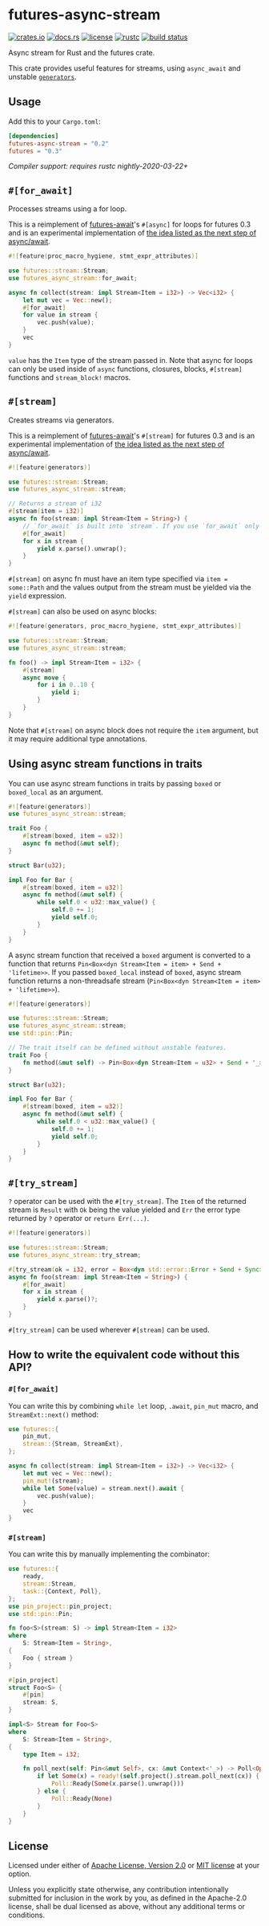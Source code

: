 # futures-async-stream

[![crates.io](https://img.shields.io/crates/v/futures-async-stream?style=flat-square&logo=rust)](https://crates.io/crates/futures-async-stream)
[![docs.rs](https://img.shields.io/badge/docs.rs-futures--async--stream-blue?style=flat-square)](https://docs.rs/futures-async-stream)
[![license](https://img.shields.io/badge/license-Apache--2.0_OR_MIT-blue?style=flat-square)](#license)
[![rustc](https://img.shields.io/badge/rustc-nightly--2020--03--22+-orange?style=flat-square&logo=rust)](https://www.rust-lang.org)
[![build status](https://img.shields.io/github/workflow/status/taiki-e/futures-async-stream/CI/main?style=flat-square&logo=github)](https://github.com/taiki-e/futures-async-stream/actions)

Async stream for Rust and the futures crate.

This crate provides useful features for streams, using `async_await` and
unstable [`generators`](https://github.com/rust-lang/rust/issues/43122).

## Usage

Add this to your `Cargo.toml`:

```toml
[dependencies]
futures-async-stream = "0.2"
futures = "0.3"
```

*Compiler support: requires rustc nightly-2020-03-22+*

## `#[for_await]`

Processes streams using a for loop.

This is a reimplement of [futures-await]'s `#[async]` for loops for
futures 0.3 and is an experimental implementation of [the idea listed as the
next step of async/await](https://github.com/rust-lang/rfcs/blob/HEAD/text/2394-async_await.md#for-await-and-processing-streams).

```rust
#![feature(proc_macro_hygiene, stmt_expr_attributes)]

use futures::stream::Stream;
use futures_async_stream::for_await;

async fn collect(stream: impl Stream<Item = i32>) -> Vec<i32> {
    let mut vec = Vec::new();
    #[for_await]
    for value in stream {
        vec.push(value);
    }
    vec
}
```

`value` has the `Item` type of the stream passed in. Note that async for
loops can only be used inside of `async` functions, closures, blocks,
`#[stream]` functions and `stream_block!` macros.

## `#[stream]`

Creates streams via generators.

This is a reimplement of [futures-await]'s `#[stream]` for futures 0.3 and
is an experimental implementation of [the idea listed as the next step of
async/await](https://github.com/rust-lang/rfcs/blob/HEAD/text/2394-async_await.md#generators-and-streams).

```rust
#![feature(generators)]

use futures::stream::Stream;
use futures_async_stream::stream;

// Returns a stream of i32
#[stream(item = i32)]
async fn foo(stream: impl Stream<Item = String>) {
    // `for_await` is built into `stream`. If you use `for_await` only in `stream`, there is no need to import `for_await`.
    #[for_await]
    for x in stream {
        yield x.parse().unwrap();
    }
}
```

`#[stream]` on async fn must have an item type specified via
`item = some::Path` and the values output from the stream must be yielded
via the `yield` expression.

`#[stream]` can also be used on async blocks:

```rust
#![feature(generators, proc_macro_hygiene, stmt_expr_attributes)]

use futures::stream::Stream;
use futures_async_stream::stream;

fn foo() -> impl Stream<Item = i32> {
    #[stream]
    async move {
        for i in 0..10 {
            yield i;
        }
    }
}
```

Note that `#[stream]` on async block does not require the `item` argument,
but it may require additional type annotations.

## Using async stream functions in traits

You can use async stream functions in traits by passing `boxed` or
`boxed_local` as an argument.

```rust
#![feature(generators)]
use futures_async_stream::stream;

trait Foo {
    #[stream(boxed, item = u32)]
    async fn method(&mut self);
}

struct Bar(u32);

impl Foo for Bar {
    #[stream(boxed, item = u32)]
    async fn method(&mut self) {
        while self.0 < u32::max_value() {
            self.0 += 1;
            yield self.0;
        }
    }
}
```

A async stream function that received a `boxed` argument is converted to a
function that returns `Pin<Box<dyn Stream<Item = item> + Send + 'lifetime>>`.
If you passed `boxed_local` instead of `boxed`, async stream function
returns a non-threadsafe stream (`Pin<Box<dyn Stream<Item = item> + 'lifetime>>`).

```rust
#![feature(generators)]

use futures::stream::Stream;
use futures_async_stream::stream;
use std::pin::Pin;

// The trait itself can be defined without unstable features.
trait Foo {
    fn method(&mut self) -> Pin<Box<dyn Stream<Item = u32> + Send + '_>>;
}

struct Bar(u32);

impl Foo for Bar {
    #[stream(boxed, item = u32)]
    async fn method(&mut self) {
        while self.0 < u32::max_value() {
            self.0 += 1;
            yield self.0;
        }
    }
}
```

## `#[try_stream]`

`?` operator can be used with the `#[try_stream]`. The `Item` of the
returned stream is `Result` with `Ok` being the value yielded and `Err` the
error type returned by `?` operator or `return Err(...)`.

```rust
#![feature(generators)]

use futures::stream::Stream;
use futures_async_stream::try_stream;

#[try_stream(ok = i32, error = Box<dyn std::error::Error + Send + Sync>)]
async fn foo(stream: impl Stream<Item = String>) {
    #[for_await]
    for x in stream {
        yield x.parse()?;
    }
}
```

`#[try_stream]` can be used wherever `#[stream]` can be used.

<!--
## List of features that may be added in the future as an extension of this feature:

  * `async_sink` (https://github.com/rust-lang-nursery/futures-rs/pull/1548#issuecomment-486205382)
  * Support `.await` in macro (https://github.com/rust-lang-nursery/futures-rs/pull/1548#discussion_r285341883)
  * Parallel version of `for_await` (https://github.com/rustasync/runtime/pull/25)
-->

## How to write the equivalent code without this API?

### `#[for_await]`

You can write this by combining `while let` loop, `.await`, `pin_mut` macro,
and `StreamExt::next()` method:

```rust
use futures::{
    pin_mut,
    stream::{Stream, StreamExt},
};

async fn collect(stream: impl Stream<Item = i32>) -> Vec<i32> {
    let mut vec = Vec::new();
    pin_mut!(stream);
    while let Some(value) = stream.next().await {
        vec.push(value);
    }
    vec
}
```

### `#[stream]`

You can write this by manually implementing the combinator:

```rust
use futures::{
    ready,
    stream::Stream,
    task::{Context, Poll},
};
use pin_project::pin_project;
use std::pin::Pin;

fn foo<S>(stream: S) -> impl Stream<Item = i32>
where
    S: Stream<Item = String>,
{
    Foo { stream }
}

#[pin_project]
struct Foo<S> {
    #[pin]
    stream: S,
}

impl<S> Stream for Foo<S>
where
    S: Stream<Item = String>,
{
    type Item = i32;

    fn poll_next(self: Pin<&mut Self>, cx: &mut Context<'_>) -> Poll<Option<Self::Item>> {
        if let Some(x) = ready!(self.project().stream.poll_next(cx)) {
            Poll::Ready(Some(x.parse().unwrap()))
        } else {
            Poll::Ready(None)
        }
    }
}
```

[futures-await]: https://github.com/alexcrichton/futures-await

## License

Licensed under either of [Apache License, Version 2.0](LICENSE-APACHE) or
[MIT license](LICENSE-MIT) at your option.

Unless you explicitly state otherwise, any contribution intentionally submitted
for inclusion in the work by you, as defined in the Apache-2.0 license, shall
be dual licensed as above, without any additional terms or conditions.
